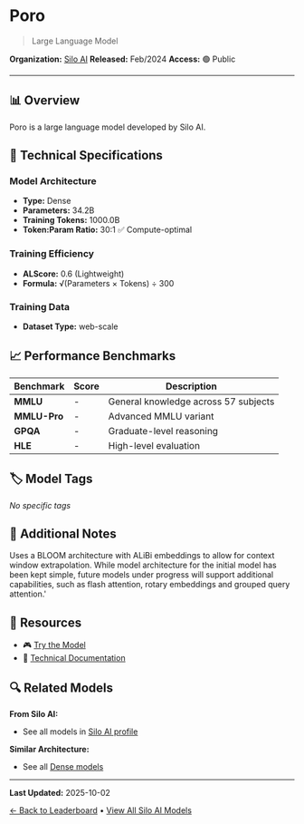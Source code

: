 # Poro

> Large Language Model

**Organization:** [Silo AI](../../labs/silo-ai.md)
**Released:** Feb/2024
**Access:** 🟢 Public

---

## 📊 Overview

Poro is a large language model developed by Silo AI.

## 🔧 Technical Specifications

### Model Architecture
- **Type:** Dense
- **Parameters:** 34.2B
- **Training Tokens:** 1000.0B
- **Token:Param Ratio:** 30:1 ✅ Compute-optimal

### Training Efficiency
- **ALScore:** 0.6 (Lightweight)
- **Formula:** √(Parameters × Tokens) ÷ 300

### Training Data
- **Dataset Type:** web-scale

## 📈 Performance Benchmarks

| Benchmark | Score | Description |
|-----------|-------|-------------|
| **MMLU** | - | General knowledge across 57 subjects |
| **MMLU-Pro** | - | Advanced MMLU variant |
| **GPQA** | - | Graduate-level reasoning |
| **HLE** | - | High-level evaluation |

## 🏷️ Model Tags

_No specific tags_

## 📝 Additional Notes

Uses a BLOOM architecture with ALiBi embeddings to allow for context window extrapolation. While model architecture for the initial model has been kept simple, future models under progress will support additional capabilities, such as flash attention, rotary embeddings and grouped query attention.'

## 🔗 Resources

- 🎮 [Try the Model](https://huggingface.co/LumiOpen/Poro-34B)
- 📄 [Technical Documentation](https://www.silo.ai/blog/viking-7b-13b-33b-sailing-the-nordic-seas-of-multilinguality)

## 🔍 Related Models

**From Silo AI:**
- See all models in [Silo AI profile](../../labs/silo-ai.md)

**Similar Architecture:**
- See all [Dense models](../../architectures/dense.md)

---

**Last Updated:** 2025-10-02

[← Back to Leaderboard](../../README.md) • [View All Silo AI Models](../../labs/silo-ai.md)
